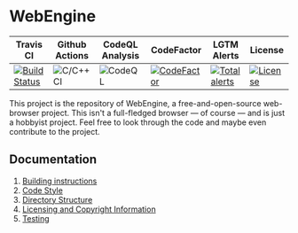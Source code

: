 # WebEngine
| Travis CI | Github Actions | CodeQL Analysis  | CodeFactor | LGTM Alerts | License
|-|-|-|-|-|-
| [![Build Status](https://travis-ci.com/usadson/WebEngine.svg?branch=master)](https://travis-ci.com/usadson/WebEngine) | ![C/C++ CI](https://github.com/usadson/WebEngine/workflows/C/C++%20CI/badge.svg) | ![CodeQL](https://github.com/usadson/WebEngine/workflows/CodeQL/badge.svg?branch=master) | [![CodeFactor](https://www.codefactor.io/repository/github/usadson/webengine/badge)](https://www.codefactor.io/repository/github/usadson/webengine) | [![Total alerts](https://img.shields.io/lgtm/alerts/g/usadson/WebEngine.svg?logo=lgtm&logoWidth=18)](https://lgtm.com/projects/g/usadson/WebEngine/alerts/) | [![License](https://img.shields.io/badge/License-BSD%202--Clause-orange.svg)](https://opensource.org/licenses/BSD-2-Clause)

This project is the repository of WebEngine, a free-and-open-source web-browser project. This isn't a full-fledged browser — of course — and is just a hobbyist project. Feel free to look through the code and maybe even contribute to the project.

## Documentation
1. [Building instructions](docs/building.md)
2. [Code Style](docs/code-style.md)
3. [Directory Structure](docs/directory-structure.md)
4. [Licensing and Copyright Information](docs/license.md)
5. [Testing](docs/testing.md)

